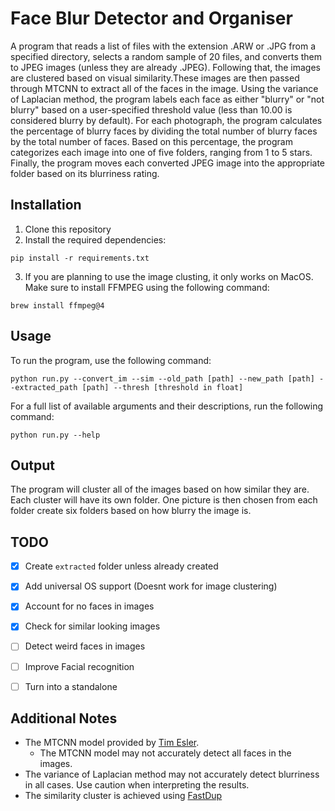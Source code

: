 # Face Blur Detector and Organiser
A program that reads a list of files with the extension .ARW or .JPG from a specified directory, selects a random sample of 20 files, and converts them to JPEG images (unless they are already .JPEG). Following that, the images are clustered based on visual similarity.These images are then passed through MTCNN to extract all of the faces in the image. Using the variance of Laplacian method, the program labels each face as either "blurry" or "not blurry" based on a user-specified threshold value (less than 10.00 is considered blurry by default). For each photograph, the program calculates the percentage of blurry faces by dividing the total number of blurry faces by the total number of faces. Based on this percentage, the program categorizes each image into one of five folders, ranging from 1 to 5 stars. Finally, the program moves each converted JPEG image into the appropriate folder based on its blurriness rating.

## Installation
1. Clone this repository
2. Install the required dependencies:
```
pip install -r requirements.txt

```
3. If you are planning to use the image clusting, it only works on MacOS. Make sure to install FFMPEG using the following command:
```
brew install ffmpeg@4
```
## Usage
To run the program, use the following command:

```
python run.py --convert_im --sim --old_path [path] --new_path [path] --extracted_path [path] --thresh [threshold in float]
```

For a full list of available arguments and their descriptions, run the following command:
```
python run.py --help

```

## Output
The program will cluster all of the images based on how similar they are. Each cluster will have its own folder. One picture is then chosen from each folder create six folders based on how blurry the image is.

## TODO
- [x] Create `extracted` folder unless already created
- [x] Add universal OS support (Doesnt work for image clustering)
- [x] Account for no faces in images
- [x] Check for similar looking images
- [ ] Detect weird faces in images
- [ ] Improve Facial recognition
- [ ] Turn into a standalone


## Additional Notes
- The MTCNN model provided by [Tim Esler](https://github.com/timesler/facenet-pytorch). 
    - The MTCNN model may not accurately detect all faces in the images.
- The variance of Laplacian method may not accurately detect blurriness in all cases. Use caution when interpreting the results.
- The similarity cluster is achieved using [FastDup](https://github.com/visual-layer/fastdup)
